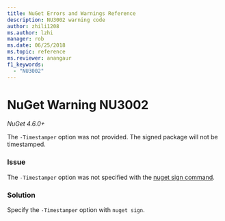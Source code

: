```yaml
---
title: NuGet Errors and Warnings Reference
description: NU3002 warning code
author: zhili1208
ms.author: lzhi
manager: rob
ms.date: 06/25/2018
ms.topic: reference
ms.reviewer: anangaur
f1_keywords:
  - "NU3002"
---
```


# NuGet Warning NU3002

*NuGet 4.6.0+*

The `-Timestamper` option was not provided. The signed package will not be timestamped.
 
### Issue
The `-Timestamper` option was not specified with the [nuget sign command](../../tools/cli-ref-sign.md).

### Solution
Specify the `-Timestamper` option with `nuget sign`.
